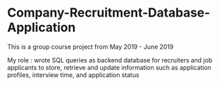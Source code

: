 # Company-Recruitment-Database-Application

This is a group course project from May 2019 - June 2019 

My role : wrote SQL queries as backend database for recruiters and job applicants to store, retrieve and update information such as application profiles, interview time, and application status
